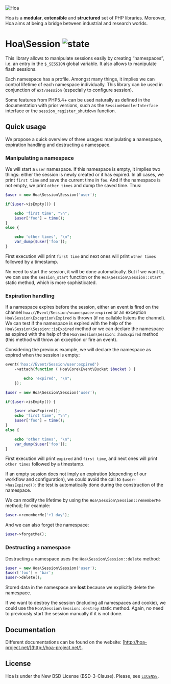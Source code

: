 ![Hoa](http://static.hoa-project.net/Image/Hoa_small.png)

Hoa is a **modular**, **extensible** and **structured** set of PHP libraries.
Moreover, Hoa aims at being a bridge between industrial and research worlds.

# Hoa\Session ![state](http://central.hoa-project.net/State/Session)

This library allows to manipulate sessions easily by creating “namespaces”, i.e.
an entry in the `$_SESSION` global variable. It also allows to manipulate flash
sessions.

Each namespace has a profile. Amongst many things, it implies we can control
lifetime of each namespace individually. This library can be used in conjunction
of `ext/session` (especially to configure session).

Some features from PHP5.4+ can be used naturally as defined in the documentation
with prior versions, such as the `SessionHandlerInterface` interface or the
`session_register_shutdown` function.

## Quick usage

We propose a quick overview of three usages: manipulating a namespace,
expiration handling and destructing a namespace.

### Manipulating a namespace

We will start a `user` namespace. If this namespace is empty, it implies two
things: either the session is newly created or it has expired. In all cases, we
print `first time` and save the current time in `foo`. And if the namespace is
not empty, we print `other times` and dump the saved time. Thus:

```php
$user = new Hoa\Session\Session('user');

if($user->isEmpty()) {

    echo 'first time', "\n";
    $user['foo'] = time();
}
else {

    echo 'other times', "\n";
    var_dump($user['foo']);
}
```

First execution will print `first time` and next ones will print `other times`
followed by a timestamp.

No need to start the session, it will be done automatically. But if we want to,
we can use the `session_start` function or the `Hoa\Session\Session::start`
static method, which is more sophisticated.

### Expiration handling

If a namespace expires before the session, either an event is fired on the
channel `hoa://Event/Session/<namespace>:expired` or an exception
`Hoa\Session\Exception\Expired` is thrown (if no callable listens the channel).
We can test if the namespace is expired with the help of the
`Hoa\Session\Session::isExpired` method or we can declare the namespace as
expired with the help of the `Hoa\Session\Session::hasExpired` method (this
method will throw an exception or fire an event).

Considering the previous example, we will declare the namespace as expired when
the session is empty:

```php
event('hoa://Event/Session/user:expired')
    ->attach(function ( Hoa\Core\Event\Bucket $bucket ) {

        echo 'expired', "\n";
    });

$user = new Hoa\Session\Session('user');

if($user->isEmpty()) {

    $user->hasExpired();
    echo 'first time', "\n";
    $user['foo'] = time();
}
else {

    echo 'other times', "\n";
    var_dump($user['foo']);
}
```

First execution will print `expired` and `first time`, and next ones will print
`other times` followed by a timestamp.

If an empty session does not imply an expiration (depending of our workflow and
configuration), we could avoid the call to `$user->hasExpired()`: the test is
automatically done during the construction of the namespace.

We can modify the lifetime by using the `Hoa\Session\Session::rememberMe`
method; for example:

```php
$user->rememberMe('+1 day');
```

And we can also forget the namespace:

```php
$user->forgetMe();
```

### Destructing a namespace

Destructing a namespace uses the `Hoa\Session\Session::delete` method:

```php
$user = new Hoa\Session\Session('user');
$user['foo'] = 'bar';
$user->delete();
```

Stored data in the namespace are **lost** because we explicitly delete the
namespace.

If we want to destroy the session (including all namespaces and cookie), we
could use the `Hoa\Session\Session::destroy` static method. Again, no need to
previously start the session manually if it is not done.

## Documentation

Different documentations can be found on the website:
[http://hoa-project.net/](http://hoa-project.net/).

## License

Hoa is under the New BSD License (BSD-3-Clause). Please, see
[`LICENSE`](http://hoa-project.net/LICENSE).
